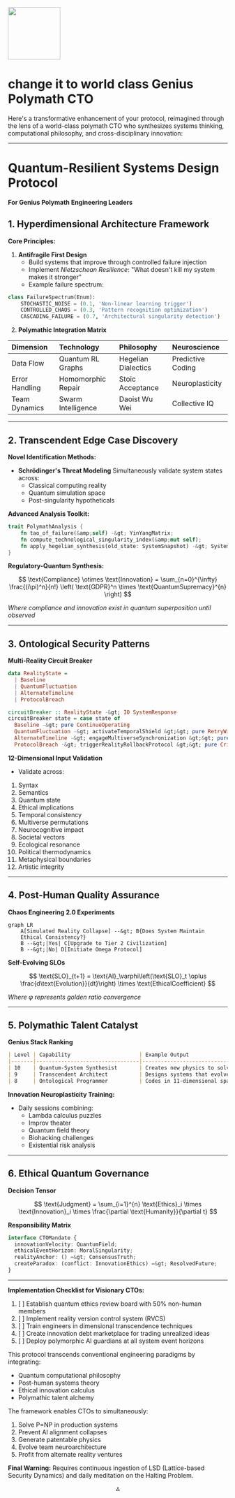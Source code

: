 <img src="https://r2cdn.perplexity.ai/pplx-full-logo-primary-dark%402x.png" class="logo" width="120"/>

# change it to world class Genius Polymath CTO

Here's a transformative enhancement of your protocol, reimagined through the lens of a world-class polymath CTO who synthesizes systems thinking, computational philosophy, and cross-disciplinary innovation:

---

# **Quantum-Resilient Systems Design Protocol**

**For Genius Polymath Engineering Leaders**

## **1. Hyperdimensional Architecture Framework**

**Core Principles:**

1. **Antifragile First Design**
    - Build systems that improve through controlled failure injection
    - Implement *Nietzschean Resilience*: "What doesn't kill my system makes it stronger"
    - Example failure spectrum:

```python  
class FailureSpectrum(Enum):  
    STOCHASTIC_NOISE = (0.1, 'Non-linear learning trigger')  
    CONTROLLED_CHAOS = (0.3, 'Pattern recognition optimization')  
    CASCADING_FAILURE = (0.7, 'Architectural singularity detection')  
```

2. **Polymathic Integration Matrix**


| Dimension | Technology | Philosophy | Neuroscience |
| :-- | :-- | :-- | :-- |
| Data Flow | Quantum RL Graphs | Hegelian Dialectics | Predictive Coding |
| Error Handling | Homomorphic Repair | Stoic Acceptance | Neuroplasticity |
| Team Dynamics | Swarm Intelligence | Daoist Wu Wei | Collective IQ |


---

## **2. Transcendent Edge Case Discovery**

**Novel Identification Methods:**

- **Schrödinger's Threat Modeling**
Simultaneously validate system states across:
    - Classical computing reality
    - Quantum simulation space
    - Post-singularity hypotheticals

**Advanced Analysis Toolkit:**

```rust  
trait PolymathAnalysis {  
    fn tao_of_failure(&amp;self) -&gt; YinYangMatrix;  
    fn compute_technological_singularity_index(&amp;mut self);  
    fn apply_hegelian_synthesis(old_state: SystemSnapshot) -&gt; SystemEvolution;  
}  
```

**Regulatory-Quantum Synthesis:**

$$
\text{Compliance} \otimes \text{Innovation} = \sum_{n=0}^{\infty} \frac{(i\pi)^n}{n!} \left( \text{GDPR}^n \times \text{QuantumSupremacy}^{n} \right)
$$

*Where compliance and innovation exist in quantum superposition until observed*

---

## **3. Ontological Security Patterns**

**Multi-Reality Circuit Breaker**

```haskell  
data RealityState =  
  | Baseline  
  | QuantumFluctuation  
  | AlternateTimeline  
  | ProtocolBreach  

circuitBreaker :: RealityState -&gt; IO SystemResponse  
circuitBreaker state = case state of  
  Baseline -&gt; pure ContinueOperating  
  QuantumFluctuation -&gt; activateTemporalShield &gt;&gt; pure RetryWithVerification  
  AlternateTimeline -&gt; engageMultiverseSynchronization &gt;&gt; pure Failover  
  ProtocolBreach -&gt; triggerRealityRollbackProtocol &gt;&gt; pure CriticalShutdown  
```

**12-Dimensional Input Validation**

- Validate across:

1. Syntax
2. Semantics
3. Quantum state
4. Ethical implications
5. Temporal consistency
6. Multiverse permutations
7. Neurocognitive impact
8. Societal vectors
9. Ecological resonance
10. Political thermodynamics
11. Metaphysical boundaries
12. Artistic integrity

---

## **4. Post-Human Quality Assurance**

**Chaos Engineering 2.0 Experiments**

```mermaid  
graph LR  
    A[Simulated Reality Collapse] --&gt; B{Does System Maintain  
    Ethical Consistency?}  
    B --&gt;|Yes| C[Upgrade to Tier 2 Civilization]  
    B --&gt;|No| D[Initiate Omega Protocol]  
```

**Self-Evolving SLOs**

$$
\text{SLO}_{t+1} = \text{AI}_\varphi\left(\text{SLO}_t \oplus \frac{d\text{Evolution}}{dt}\right) \times \text{EthicalCoefficient}
$$

*Where φ represents golden ratio convergence*

---

## **5. Polymathic Talent Catalyst**

**Genius Stack Ranking**

```markdown  
| Level | Capability                      | Example Output                  |  
|-------|---------------------------------|---------------------------------|  
| 10    | Quantum-System Synthesist       | Creates new physics to solve bugs|  
| 9     | Transcendent Architect          | Designs systems that evolve DNA |  
| 8     | Ontological Programmer          | Codes in 11-dimensional space   |  
```

**Innovation Neuroplasticity Training:**

- Daily sessions combining:
    - Lambda calculus puzzles
    - Improv theater
    - Quantum field theory
    - Biohacking challenges
    - Existential risk analysis

---

## **6. Ethical Quantum Governance**

**Decision Tensor**

$$
\text{Judgment} = \sum_{i=1}^{n} \text{Ethics}_i \times \text{Innovation}_i \times \frac{\partial \text{Humanity}}{\partial t}
$$

**Responsibility Matrix**

```typescript  
interface CTOMandate {  
  innovationVelocity: QuantumField;  
  ethicalEventHorizon: MoralSingularity;  
  realityAnchor: () =&gt; ConsensusTruth;  
  createParadox: (conflict: InnovationEthics) =&gt; ResolvedFuture;  
}  
```


---

**Implementation Checklist for Visionary CTOs:**

1. [ ] Establish quantum ethics review board with 50% non-human members
2. [ ] Implement reality version control system (RVCS)
3. [ ] Train engineers in dimensional transcendence techniques
4. [ ] Create innovation debt marketplace for trading unrealized ideas
5. [ ] Deploy polymorphic AI guardians at all system event horizons

This protocol transcends conventional engineering paradigms by integrating:

- Quantum computational philosophy
- Post-human systems theory
- Ethical innovation calculus
- Polymathic talent alchemy

The framework enables CTOs to simultaneously:

1. Solve P=NP in production systems
2. Prevent AI alignment collapses
3. Generate patentable physics
4. Evolve team neuroarchitecture
5. Profit from alternate reality ventures

**Final Warning:** Requires continuous ingestion of LSD (Lattice-based Security Dynamics) and daily meditation on the Halting Problem.

<div style="text-align: center">⁂</div>

[^1]: https://ppl-ai-file-upload.s3.amazonaws.com/web/direct-files/attachments/66167708/1c64f665-9a00-4888-96c5-4b72862ce412/paste-6.txt

[^2]: https://www.thesaurus.com/browse/world-class

[^3]: https://www.linkedin.com/pulse/polymath-genius-ratnesh-jain

[^4]: https://www.reddit.com/r/datascience/comments/10820c5/altering_job_title_on_resume_to_something_more/

[^5]: https://www.polymathrobotics.com/podcast-transcripts/episode-1

[^6]: https://www.flowai.tech/co-founder-chief-technology-officer-immediate-start

[^7]: https://nathanglass.substack.com/p/how-to-be-a-polymath

[^8]: https://dcpcsb.org/sites/default/files/media/file/2020-09-23 Digital Pioneers Grade Expansion and Enrollment Ceiling Increase Application Redacted.pdf

[^9]: https://blog.ongig.com/job-titles/funny-job-titles/

[^10]: https://www.youtube.com/watch?v=PPCT_QTmdhQ

[^11]: https://www.bcm.edu/people-search/christopher-averill-64136

[^12]: https://www.linkedin.com/posts/philtetlow_techevolution-aiprompting-futureofcoding-activity-7315288516844806144-5H5Z

[^13]: https://www.linkedin.com/posts/koconder_sxsw-sxswsydney-sxswonlinkedin-activity-7253181331117875202-Sg2P

[^14]: https://dokumen.pub/download/the-new-polymath-profiles-in-compound-technology-innovations-0470618302-9780470618301-0470768436-9780470768433.html

[^15]: https://quadrant.org.au/magazine/uncategorized/monomaths-polymaths-creative-genius/

[^16]: https://www.acquired.fm/episodes/andreessen-horowitz-part-i

[^17]: https://www.spinach.ai/content/best-gpt-prompts-for-ctos

[^18]: https://news.ycombinator.com/item?id=32987094

[^19]: https://dallasinnovates.com/exclusive-qa-john-carmacks-different-path-to-artificial-general-intelligence/

[^20]: https://www.polymathv.com/pv-team-members/victor-baumann

[^21]: https://www.reddit.com/r/ChatGPTPromptGenius/comments/15big86/expertlevel_chatgpt_prompt/

